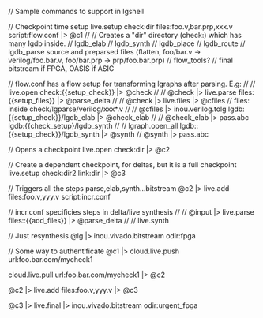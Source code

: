 
// Sample commands to support in lgshell

// Checkpoint time setup
live.setup check:dir files:foo.v,bar.prp,xxx.v script:flow.conf |> @c1
//
// Creates a "dir" directory (check:) which has many lgdb inside.
//   lgdb_elab
//   lgdb_synth
//   lgdb_place
//   lgdb_route
//   lgdb_parse     source and preparsed files (flatten, foo/bar.v -> verilog/foo.bar.v, foo/bar.prp -> prp/foo.bar.prp)
//   flow_tools?
//   final          bitstream if FPGA, OASIS if ASIC

// flow.conf has a flow setup for transforming lgraphs after parsing. E.g:
//
//  live.open check:{{setup_check}} |> @check
//
//  @check |> live.parse files:{{setup_files}} |> @parse_delta
//
//  @check |> live.files |> @cfiles  // files: inside check/lgparse/verilog/xxx*.v
//
//  @cfiles |> inou.verilog.tolg lgdb:{{setup_check}}/lgdb_elab |> @check_elab
//
//  @check_elab |> pass.abc lgdb:{{check_setup}/lgdb_synth
//
//  lgraph.open_all lgdb::{{setup_check}}/lgdb_synth |> @synth
//  @synth |> pass.abc

// Opens a checkpoint
live.open check:dir |> @c2

// Create a dependent checkpoint, for deltas, but it is a full checkpoint
live.setup check:dir2 link:dir |> @c3

// Triggers all the steps parse,elab,synth...bitstream
@c2 |> live.add files:foo.v,yyy.v script:incr.conf

// incr.conf specificies steps in delta/live synthesis
//
//  @input |> live.parse files::{{add_files}} |> @parse_delta
//
//  live.synth 

// Just resynthesis
@lg |> inou.vivado.bitstream odir:fpga

// Some way to authentificate
@c1 |> cloud.live.push url:foo.bar.com/mycheck1

cloud.live.pull url:foo.bar.com/mycheck1 |> @c2

@c2 |> live.add files:foo.v,yyy.v |> @c3

@c3 |> live.final |> inou.vivado.bitstream odir:urgent_fpga

